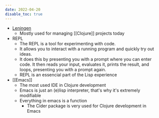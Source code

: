 ```yaml
---
date: 2022-04-20
disable_toc: true
---
```

-   [Leningen](https://leiningen.org/)
    -   Mostly used for managing [[Clojure]] projects today
-   REPL
    -   The REPL is a tool for experimenting with code.
    -   It allows you to interact with a running program and quickly try out ideas.
    -   It does this by presenting you with a prompt where you can enter code. It then reads your input, evaluates it, prints the result, and loops, presenting you with a prompt again.
    -   REPL is an essencial part of the Lisp experience
-   [[Emacs]]
    -   The most used IDE in Clojure development
    -   Emacs is just an (e)lisp interpreter, that's why it's extremely modifiable
    -   Everything in emacs is a function
        -   The Cider package is very used for Clojure development in Emacs